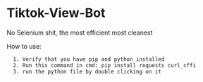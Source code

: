 # Tiktok-View-Bot
No Selenium shit, the most efficient most cleanest

How to use:
```
  1. Verify that you have pip and python installed
  2. Run this command in cmd: pip install requests curl_cffi
  3. run the python file by double clicking on it
```
